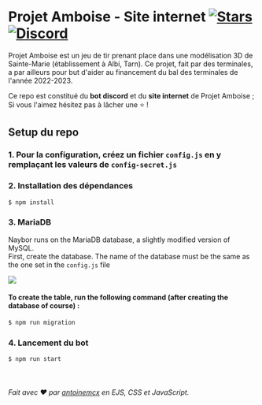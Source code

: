 # Projet Amboise - Site internet [![Stars](https://img.shields.io/github/stars/antoinemcx/projet-amboise)](https://github.com/antoinemcx/projet-amboise) [![Discord](https://img.shields.io/discord/1071830816012906608.svg?label=&logo=discord&logoColor=ffffff&color=7389D8&labelColor=6A7EC2)](https://discord.gg/JhRhU2cKVQ)

Projet Amboise est un jeu de tir prenant place dans une modélisation 3D de Sainte-Marie (établissement à Albi, Tarn).
Ce projet, fait par des terminales, a par ailleurs pour but d'aider au financement du bal des terminales de l'année 2022-2023.
   
Ce repo est constitué du **bot discord** et du **site internet** de Projet Amboise ; Si vous l'aimez hésitez pas à lâcher une ⭐ !

## Setup du repo

### 1. Pour la configuration, créez un fichier `config.js` en y remplaçant les valeurs de `config-secret.js`

### 2. Installation des dépendances

```sh
$ npm install
```

### 3. MariaDB

Naybor runs on the MariaDB database, a slightly modified version of MySQL.<br>
First, create the database. The name of the database must be the same as the one set in the `config.js` file  

![](https://i.imgur.com/ALeKvsf.png)

#### To create the table, run the following command (after creating the database of course) :

```sh
$ npm run migration
```

### 4. Lancement du bot

```sh
$ npm run start
```
‎
   
###### Fait avec ❤️ par [antoinemcx](https://github.com/antoinemcx) en EJS, CSS et JavaScript.
